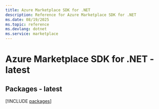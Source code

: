 ```yaml
---
title: Azure Marketplace SDK for .NET
description: Reference for Azure Marketplace SDK for .NET
ms.date: 08/19/2025
ms.topic: reference
ms.devlang: dotnet
ms.service: marketplace
---
```

# Azure Marketplace SDK for .NET - latest
## Packages - latest
[!INCLUDE [packages](marketplace-index.md)]